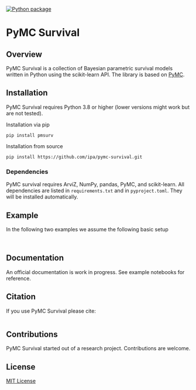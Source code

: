 [![Python package](https://github.com/ipa/pymc-survival/actions/workflows/python-package.yml/badge.svg)](https://github.com/ipa/pymc-survival/actions/workflows/python-package.yml)

# PyMC Survival

## Overview

PyMC Survival is a collection of Bayesian parametric survival models written in Python using the scikit-learn API. The library is based on [PyMC](https://github.com/pymc-devs/pymc). 

## Installation

PyMC Survival requires Python 3.8 or higher (lower versions might work but are not tested). 

Installation via pip

    pip install pmsurv


Installation from source

    pip install https://github.com/ipa/pymc-survival.git


### Dependencies

PyMC survival requires ArviZ, NumPy, pandas, PyMC, and scikit-learn. All dependencies are listed in `requirements.txt` and in `pyproject.toml`. They will be installed automatically. 

## Example

In the following two examples we assume the following basic setup

```python



```

## Documentation

An official documentation is work in progress. See example notebooks for reference.

## Citation

If you use PyMC Survival please cite: 

```

```

## Contributions

PyMC Survival started out of a research project. Contributions are welcome. 

## License

[MIT License](https://github.com/ipa/pymc-survival/blob/master/LICENSE)

